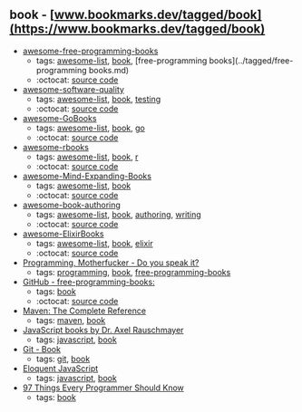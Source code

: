 book - [www.bookmarks.dev/tagged/book](https://www.bookmarks.dev/tagged/book)
---
* [awesome-free-programming-books](https://github.com/EbookFoundation/free-programming-books#readme)
    * tags: [awesome-list](../tagged/awesome-list.md), [book](../tagged/book.md), [free-programming books](../tagged/free-programming books.md)
    * :octocat: [source code](https://github.com/EbookFoundation/free-programming-books#readme)
* [awesome-software-quality](https://github.com/ligurio/awesome-software-quality#readme)
    * tags: [awesome-list](../tagged/awesome-list.md), [book](../tagged/book.md), [testing](../tagged/testing.md)
    * :octocat: [source code](https://github.com/ligurio/awesome-software-quality#readme)
* [awesome-GoBooks](https://github.com/dariubs/GoBooks#readme)
    * tags: [awesome-list](../tagged/awesome-list.md), [book](../tagged/book.md), [go](../tagged/go.md)
    * :octocat: [source code](https://github.com/dariubs/GoBooks#readme)
* [awesome-rbooks](https://github.com/RomanTsegelskyi/rbooks#readme)
    * tags: [awesome-list](../tagged/awesome-list.md), [book](../tagged/book.md), [r](../tagged/r.md)
    * :octocat: [source code](https://github.com/RomanTsegelskyi/rbooks#readme)
* [awesome-Mind-Expanding-Books](https://github.com/hackerkid/Mind-Expanding-Books#readme)
    * tags: [awesome-list](../tagged/awesome-list.md), [book](../tagged/book.md)
    * :octocat: [source code](https://github.com/hackerkid/Mind-Expanding-Books#readme)
* [awesome-book-authoring](https://github.com/TalAter/awesome-book-authoring#readme)
    * tags: [awesome-list](../tagged/awesome-list.md), [book](../tagged/book.md), [authoring](../tagged/authoring.md), [writing](../tagged/writing.md)
    * :octocat: [source code](https://github.com/TalAter/awesome-book-authoring#readme)
* [awesome-ElixirBooks](https://github.com/sger/ElixirBooks#readme)
    * tags: [awesome-list](../tagged/awesome-list.md), [book](../tagged/book.md), [elixir](../tagged/elixir.md)
    * :octocat: [source code](https://github.com/sger/ElixirBooks#readme)
* [Programming, Motherfucker - Do you speak it?](http://programming-motherfucker.com/)
    * tags: [programming](../tagged/programming.md), [book](../tagged/book.md), [free-programming-books](../tagged/free-programming-books.md)
* [GitHub - free-programming-books: ](https://github.com/vhf/free-programming-books)
    * tags: [book](../tagged/book.md)
    * :octocat: [source code](https://github.com/vhf/free-programming-books)
* [Maven: The Complete Reference](http://books.sonatype.com/mvnref-book/reference/index.html)
    * tags: [maven](../tagged/maven.md), [book](../tagged/book.md)
* [JavaScript books by Dr. Axel Rauschmayer](http://exploringjs.com/)
    * tags: [javascript](../tagged/javascript.md), [book](../tagged/book.md)
* [Git - Book](https://git-scm.com/book)
    * tags: [git](../tagged/git.md), [book](../tagged/book.md)
* [Eloquent JavaScript](http://eloquentjavascript.net/)
    * tags: [javascript](../tagged/javascript.md), [book](../tagged/book.md)
* [97 Things Every Programmer Should Know](http://programmer.97things.oreilly.com/wiki/index.php/Contributions_Appearing_in_the_Book)
    * tags: [book](../tagged/book.md)
